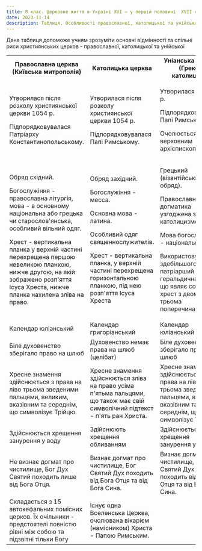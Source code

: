 ```yaml
---
title: 8 клас. Церковне життя в Україні ХVІ – у першій половині  ХVІІ ст.
date: 2023-11-14
description: Таблиця. Особливості православної, католицької та унійської церкви
---
```

Дана таблиця допоможе учням зрозуміти основні відмінності та спільні риси християнських церков - православної, католицької та унійської 

<table>
  <tr>
    <td style="text-align: center; font-weight: bold;">Православна церква (Київська митрополія)</td>
    <td style="text-align: center; font-weight: bold;">Католицька церква</td>
    <td style="text-align: center; font-weight: bold;">Уніанська церква (Греко-католицька)</td>
  </tr>
  <tr>
    <td>
      <div>
        <p>Утворилася після розколу християнської церкви 1054 р. </p>
        <p>Підпорядковувалася Патріарху Константинопольському.</p>
      </div>
    </td>
    <td>
      <div>
        <p>Утворилася після розколу християнської церкви 1054 р. </p>
        <p>Підпорядковувалася Папі Римському.</p>
      </div>
    </td>
    <td>
      <div>
        <p>Утворилася в 1596 р.</p>
        <p>Підпорядковувалася Папі Римському.</p>
        <p>Очолюється верховним архієпископом.</p>
      </div>
    </td>
  </tr>
  <tr>
    <td>
      <div>
        <p>Обряд східний.</p>
        <p>Богослужіння - православна літургія, мова - в основному національна або грецька чи старослов'янська, особливий вільний одяг.</p>
        <p>Хрест - вертикальна планка у верхній частині перехрещена першою невеликою планкою, нижче другою, на якій зображено розп'яття Ісуса Хреста, нижче планка нахилена зліва на право.</p>
      </div>
    </td>
    <td>
      <div>
        <p>Обряд західний.</p>
        <p>Богослужіння - месса.</p>
        <p>Основна мова - латина.</p>
        <p>Особливий одяг священнослужителів.</p>
        <p>Хрест - вертикальна планка, у верхній частині перехрещена горизонтальною планкою, під нею розп'яття Ісуса Хреста</p>
      </div>
    </td>
    <td>
      <div>
        <p>Грецький (візантійський обряд).</p>
        <p>Православна догматика узгоджена з римо-католицизмом.</p>
        <p>Мова богослужіння - національна.</p>
        <p>Використовується здебільшого патріарший хрест - геральдична фігура, що являє собою хрест з двома або трьома поперечинами.</p>
      </div>
    </td>
  </tr>
  <tr>
    <td>Календар юліанський</td>
    <td>Календар григоріанський</td>
    <td>Календар юліанський</td>
  </tr>
  <tr>
    <td>Біле духовенство зберігало право на шлюб</td>
    <td>Духовенство немає права на шлюб (целібат)</td>
    <td>Біле духовенство  зберігало право на шлюб</td>
  </tr>
  <tr>
    <td>Хресне знамення здійснюється з права на ліво трьома зведеними пальцями, великим, вказівним та середнім, що символізує Трійцю.</td>
    <td>Хресне знамення здійснюється зліва на право усіма п'ятьма пальцями, що також має свій символічний підтекст - п'ять ран Христа.</td>
    <td>Хресне знамення здійснюється з права на ліво трьома зведеними пальцями, великим, вказівним та середнім, що символізує Трійцю.</td>
  </tr>
  <tr>
    <td>Здійснюється хрещення занурення у воду</td>
    <td>Здійснюють хрещення обливанням</td>
    <td>Здійснюється хрещення занурення у воду</td>
  </tr>
  <tr>
    <td>Не визнає догмат про чистилище, Бог Дух Святий походить лише від Бога Отця.</td>
    <td>Визнає догмат про чистилище, Бог Святий Дух походить від Бога Отця та від Бога Сина.</td>
    <td>Визнає догмат про чистилище, Бог Святий Дух походить від Бога Отця та від Бога Сина.</td>
  </tr>
  <tr>
    <td>Складається з 15 автокефальних помісних церков. Їх очільники - предстоятелі повністю рівні між собою та підзвітні тільки Богу</td>
    <td>Існує одна Вселенська Церква, очолювана вікарієм (намісником) Христа - Папою Римським.</td>
    <td></td>
  </tr>
</table>
